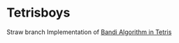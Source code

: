 # Tetrisboys

Straw branch 
Implementation of [Bandi Algorithm in Tetris](http://gki.informatik.uni-freiburg.de/papers/cai-zhang-nebel-aisb11.pdf)
